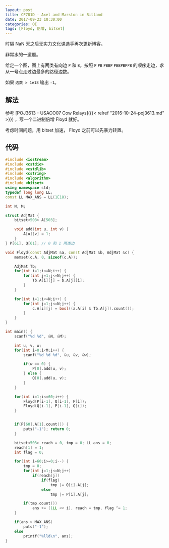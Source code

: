 ```yaml
---
layout: post
title: CF781D - Axel and Marston in Bitland
date: 2017-09-23 10:30:00
categories: OI
tags: [Floyd, 倍增, bitset]
---
```


时隔 NaN 天之后无实力文化课选手再次更新博客。

非常水的一道题。

给定一个图，图上有两类有向边 `P` 和 `B`。按照 `P` `PB` `PBBP` `PBBPBPPB` 的顺序走边，求从一号点走过边最多的路径边数。

如果 `边数 > 1e18` 输出 `-1`。

## 解法

参考 [POJ3613 - USACO07 Cow Relays]({{< relref "2016-10-24-poj3613.md" >}}) ，写一个二进制倍增 Floyd 就好。

考虑时间问题，用 bitset 加速， Floyd 之前可以先暴力转置。

## 代码

```cpp
#include <iostream>
#include <cstdio>
#include <cstdlib>
#include <cstring>
#include <algorithm>
#include <bitset>
using namespace std;
typedef long long LL;
const LL MAX_ANS = LL(1E18);

int N, M;

struct AdjMat {
    bitset<503> A[503];

    void add(int u, int v) {
        A[u][v] = 1;
    }
} P[61], Q[61]; // 0 和 1 两类边

void Floyd(const AdjMat &a, const AdjMat &b, AdjMat &c) {
    memset(c.A, 0, sizeof(c.A));

    AdjMat Tb;
    for(int i=1;i<=N;i++) {
        for(int j=1;j<=N;j++) {
            Tb.A[i][j] = b.A[j][i];
        }
    }

    for(int i=1;i<=N;i++) {
        for(int j=1;j<=N;j++) {
            c.A[i][j] = bool((a.A[i] & Tb.A[j]).count());
        }
    }
}

int main() {
    scanf("%d %d", &N, &M);

    int u, v, w;
    for(int i=0;i<M;i++) {
        scanf("%d %d %d", &u, &v, &w);

        if(w == 0) {
            P[0].add(u, v);
        } else {
            Q[0].add(u, v);
        }
    }

    for(int i=1;i<=60;i++) {
        Floyd(P[i-1], Q[i-1], P[i]);
        Floyd(Q[i-1], P[i-1], Q[i]);
    }


    if(P[60].A[1].count()) {
        puts("-1"); return 0;
    }

    bitset<503> reach = 0, tmp = 0; LL ans = 0;
    reach[1] = 1;
    int flag = 0;

    for(int i=60;i>=0;i--) {
        tmp = 0;
        for(int j=1;j<=N;j++)
            if(reach[j])
                if(flag)
                    tmp |= Q[i].A[j];
                else
                    tmp |= P[i].A[j];

        if(tmp.count())
            ans += (1LL << i), reach = tmp, flag ^= 1;
    }

    if(ans > MAX_ANS)
        puts("-1");
    else
        printf("%lld\n", ans);
}
```

